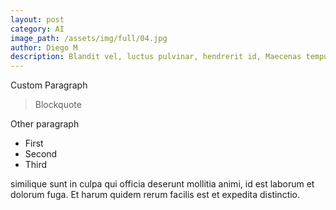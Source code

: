 ```yaml
---
layout: post
category: AI
image_path: /assets/img/full/04.jpg
author: Diego M
description: Blandit vel, luctus pulvinar, hendrerit id, Maecenas tempus, tellus eget lorem. Maecenas nec odio et is ante.
---
```


<div class="post-entry">
	<p>Custom Paragraph</p>
	<blockquote>
		Blockquote
	</blockquote>
	<p class="lead">Other paragraph</p>
	<ul>
		<li>First</li>
		<li>Second</li>
		<li>Third</li>
	</ul>
	<p>similique sunt in culpa qui officia deserunt mollitia animi, id est laborum et dolorum fuga. Et harum quidem rerum facilis est et expedita distinctio.</p>
</div>